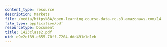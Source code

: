 ```yaml
---
content_type: resource
description: Markets
file: /media/https%3A/open-learning-course-data-rc.s3.amazonaws.com/14-23-government-regulation-of-industry-spring-2003/e9e2ef89e65570ff7204ddd491e1d1eb_1423class2.pdf
file_type: application/pdf
resourcetype: Document
title: 1423class2.pdf
uid: e9e2ef89-e655-70ff-7204-ddd491e1d1eb
---
```

